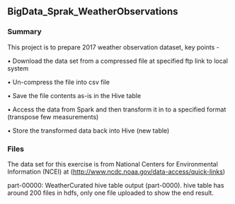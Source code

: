 ## BigData_Sprak_WeatherObservations

### Summary
This project is to prepare 2017 weather observation dataset, key points - 

•	Download the data set from a compressed file at specified ftp link to local system

•	Un-compress the file into csv file

•	Save the file contents as-is in the Hive table

•	Access the data from Spark and then transform it in to a specified format (transpose few measurements)

•	Store the transformed data back into Hive (new table)


### Files
The data set for this exercise is from National Centers for Environmental Information (NCEI)  at (http://www.ncdc.noaa.gov/data-access/quick-links)

part-00000: WeatherCurated hive table output (part-0000). hive table has around 200 files in hdfs, only one file uploaded to show the end result.
